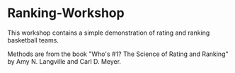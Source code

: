 # Ranking-Workshop
This workshop contains a simple demonstration of rating and ranking basketball teams.

Methods are from the book "Who's #1? The Science of Rating and Ranking" by Amy N. Langville and Carl D. Meyer.

